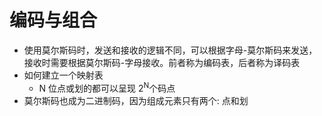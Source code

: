 # 编码与组合

- 使用莫尔斯码时，发送和接收的逻辑不同，可以根据字母-莫尔斯码来发送，接收时需要根据莫尔斯码-字母接收。前者称为编码表，后者称为译码表
- 如何建立一个映射表
  - N 位点或划的都可以呈现 2<sup>N</sup>个码点
- 莫尔斯码也成为二进制码，因为组成元素只有两个: 点和划
